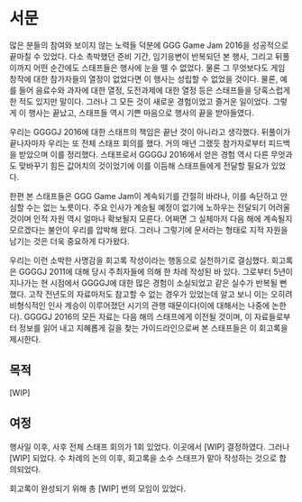 # 서문

많은 분들의 참여와 보이지 않는 노력들 덕분에 GGG Game Jam 2016을 성공적으로 끝마칠 수 있었다. 다소 촉박했던 준비 기간, 임기응변이 반복되던 본 행사, 그리고 뒤풀이까지 어떤 순간에도 스태프들은 행사에 눈을 뗄 수 없었다. 물론 그 무엇보다도 게임 창작에 대한 참가자들의 열정이 없었다면 이 행사는 성립할 수 없었을 것이다. 물론, 예를 들어 음료수와 과자에 대한 열정, 도전과제에 대한 열정 등은 스태프들을 당혹스럽게 한 적도 있지만 말이다. 그러나 그 모든 것이 새로운 경험이었고 즐거운 일이었다. 그렇게 이 행사는 끝났고, 스태프들 역시 기쁜 마음으로 행사의 끝을 받아들였다.

우리는 GGGGJ 2016에 대한 스태프의 책임은 끝난 것이 아니라고 생각했다. 뒤풀이가 끝나자마자 우리는 또 전체 스태프 회의를 했다. 거의 매년 그랬듯 참가자로부터 피드백을 받았으며 이를 정리했다. 스태프로서 GGGGJ 2016에서 얻은 경험 역시 다른 무엇과도 맞바꾸기 힘든 값어치의 것이었기에 이를 이듬해 스태프들에게 전달할 필요가 있었다.

한편 본 스태프들은 GGG Game Jam이 계속되기를 간절히 바라나, 이를 속단하고 안심할 수는 없는 노릇이다. 주요 인사가 계승될 예정이 없기에 노하우는 전달되기 어려울 것이며 인적 자원 역시 얼마나 확보될지 모른다. 어쩌면 그 실체마저 다음 해에 계속될지 모르겠다는 불안이 우리를 압박해 왔다. 그러나 그렇기에 문서라는 형태로 지적 자원을 남기는 것은 더욱 중요하게 다가왔다.

우리는 이런 소박한 사명감을 회고록 작성이라는 행동으로 실천하기로 결심했다. 회고록은 GGGGJ 2011에 대해 당시 주최자들에 의해 한 차례 작성된 바 있다. 그로부터 5년이 지나가는 현 시점에서 GGGGJ에 대한 많은 경험이 소실되었고 같은 실수가 반복될 뻔했다. 고작 전년도의 자료마저도 참고할 수 없는 경우가 있었는데 알고 보니 이는 오히려 비형식적인 인사 계승이 이루어졌던 시기의 관행 때문이다(이에 대해서는 나중에 논한다). GGGGJ 2016의 모든 자료는 다음 해의 스태프에게 이전될 것이며, 이 자료들로부터 정보를 읽어 내고 지혜롭게 길을 찾는 가이드라인으로써 본 스태프들은 이 회고록을 제시한다.

## 목적

\[WIP\]

## 여정

행사일 이후, 사후 전체 스태프 회의가 1회 있었다. 이곳에서 \[WIP\] 결정하였다. 그러나 \[WIP\] 되었다. 수 차례의 논의 이후, 회고록을 소수 스태프가 맡아 작성하는 것으로 합의되었다.

회고록이 완성되기 위해 총 \[WIP\] 번의 모임이 있었다.
